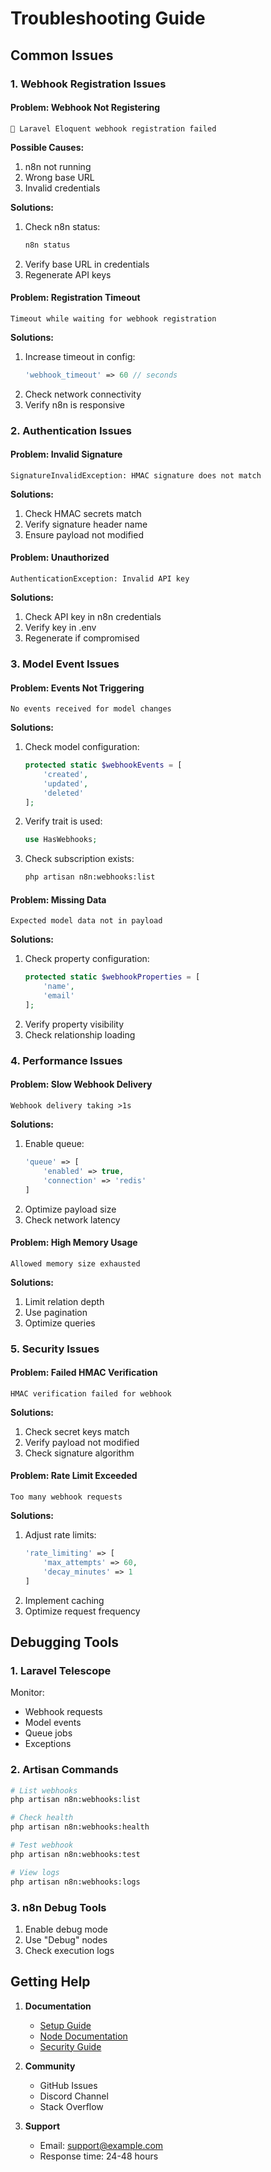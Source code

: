 # Troubleshooting Guide

## Common Issues

### 1. Webhook Registration Issues

#### Problem: Webhook Not Registering
```
🔄 Laravel Eloquent webhook registration failed
```

**Possible Causes:**
1. n8n not running
2. Wrong base URL
3. Invalid credentials

**Solutions:**
1. Check n8n status:
   ```bash
   n8n status
   ```
2. Verify base URL in credentials
3. Regenerate API keys

#### Problem: Registration Timeout
```
Timeout while waiting for webhook registration
```

**Solutions:**
1. Increase timeout in config:
   ```php
   'webhook_timeout' => 60 // seconds
   ```
2. Check network connectivity
3. Verify n8n is responsive

### 2. Authentication Issues

#### Problem: Invalid Signature
```
SignatureInvalidException: HMAC signature does not match
```

**Solutions:**
1. Check HMAC secrets match
2. Verify signature header name
3. Ensure payload not modified

#### Problem: Unauthorized
```
AuthenticationException: Invalid API key
```

**Solutions:**
1. Check API key in n8n credentials
2. Verify key in .env
3. Regenerate if compromised

### 3. Model Event Issues

#### Problem: Events Not Triggering
```
No events received for model changes
```

**Solutions:**
1. Check model configuration:
   ```php
   protected static $webhookEvents = [
       'created',
       'updated',
       'deleted'
   ];
   ```
2. Verify trait is used:
   ```php
   use HasWebhooks;
   ```
3. Check subscription exists:
   ```bash
   php artisan n8n:webhooks:list
   ```

#### Problem: Missing Data
```
Expected model data not in payload
```

**Solutions:**
1. Check property configuration:
   ```php
   protected static $webhookProperties = [
       'name',
       'email'
   ];
   ```
2. Verify property visibility
3. Check relationship loading

### 4. Performance Issues

#### Problem: Slow Webhook Delivery
```
Webhook delivery taking >1s
```

**Solutions:**
1. Enable queue:
   ```php
   'queue' => [
       'enabled' => true,
       'connection' => 'redis'
   ]
   ```
2. Optimize payload size
3. Check network latency

#### Problem: High Memory Usage
```
Allowed memory size exhausted
```

**Solutions:**
1. Limit relation depth
2. Use pagination
3. Optimize queries

### 5. Security Issues

#### Problem: Failed HMAC Verification
```
HMAC verification failed for webhook
```

**Solutions:**
1. Check secret keys match
2. Verify payload not modified
3. Check signature algorithm

#### Problem: Rate Limit Exceeded
```
Too many webhook requests
```

**Solutions:**
1. Adjust rate limits:
   ```php
   'rate_limiting' => [
       'max_attempts' => 60,
       'decay_minutes' => 1
   ]
   ```
2. Implement caching
3. Optimize request frequency

## Debugging Tools

### 1. Laravel Telescope
Monitor:
- Webhook requests
- Model events
- Queue jobs
- Exceptions

### 2. Artisan Commands
```bash
# List webhooks
php artisan n8n:webhooks:list

# Check health
php artisan n8n:webhooks:health

# Test webhook
php artisan n8n:webhooks:test

# View logs
php artisan n8n:webhooks:logs
```

### 3. n8n Debug Tools
1. Enable debug mode
2. Use "Debug" nodes
3. Check execution logs

## Getting Help

1. **Documentation**
   - [Setup Guide](setup.md)
   - [Node Documentation](nodes.md)
   - [Security Guide](security.md)

2. **Community**
   - GitHub Issues
   - Discord Channel
   - Stack Overflow

3. **Support**
   - Email: support@example.com
   - Response time: 24-48 hours 
